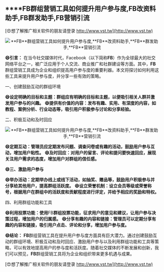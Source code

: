## ****FB**群组营销工具如何提升用户参与度,**FB**改资料助手,**FB**群发助手,**FB**营销引流**

[😍想了解推广相关软件的朋友请登录 http://www.vst.tw](http://www.vst.tw)

 <center><img src="https://vst.tw/MP4/tuiguang/png/0.png" alt="**FB**群组营销工具如何提升用户参与度,**FB**改资料助手,**FB**群发助手,**FB**营销引流"></center>

**😄引言：**
在当今社交媒体时代，Facebook（以下简称**FB**）作为全球最大的社交网络平台之一，被广泛应用于个人交流、商业推广和社群建设等方面。其中，**FB**群组营销工具成为企业和组织提高用户参与度的重要利器。本文将探讨如何利用这些工具来提升用户参与度，并分享一些有效的策略。

一、创建鼓励互动的群组环境

**😄设定明确的目标和主题：群组应有明确的目标和主题，以便吸引相关人群并激发用户参与的兴趣。**
**😄提供有价值的内容：发布有趣、实用、有深度的内容，如教程、案例分析、行业动态等，吸引用户积极参与讨论和分享经验。**

二、积极互动和及时回应

 <center><img src="https://vst.tw/MP4/tuiguang/png/6.png" alt="**FB**群组营销工具如何提升用户参与度,**FB**改资料助手,**FB**群发助手,**FB**营销引流"></center>

**😄定期互动：管理员应定期发布问题、调查问卷或有趣的活动，鼓励用户参与互动，增加用户粘性。**
**😄及时回应：对用户的留言、评论和提问要快速回应，展现关注用户需求的态度，增加用户对群组的信任感。**

**😄三、激励用户参与**

**😄举办活动：定期举办线上或线下活动，如抽奖、赠品等，鼓励用户积极参与并分享给其他用户，提高群组活跃度。**
**😄设立荣誉机制：设立会员等级或荣誉称号，根据用户在群组中的活跃度和贡献程度进行评定，并给予相应的奖励和特权。**

四、利用群组功能和工具

**😄利用投票功能：使用**FB**群组投票功能，征求用户的意见和建议，让用户参与决策过程，增加用户的归属感。**
**😄分享有趣的内容和链接：管理员可以定期分享有趣的内容和链接，吸引用户点击、评论和分享，增加用户参与度。**

**😄结论：**
**FB**群组营销工具在提升用户参与度方面具有巨大潜力。通过创建鼓励互动的群组环境、积极互动和及时回应、激励用户参与以及利用群组功能和工具等策略，可以有效地提高用户的参与度和活跃度。随着社交媒体的不断发展和创新，我们可以预见，**FB**群组营销工具将为企业和组织带来更多机遇与成果。

[😍想了解推广相关软件的朋友请登录 http://www.vst.tw](http://www.vst.tw)



